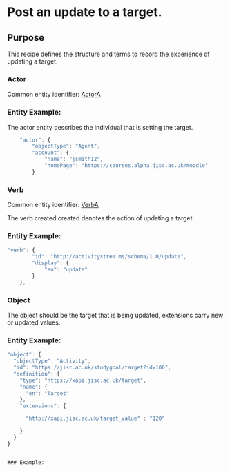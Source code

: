 # Post an update to a target.


## Purpose
This recipe defines the structure and terms to record the experience of updating a target.

### Actor
Common entity identifier: [ActorA](/common_structures.md#actora)

### Entity Example:
The actor entity describes the individual that is setting the target.


``` Javascript
    "actor": {
        "objectType": "Agent",
        "account": {
            "name": "jsmith12",
            "homePage": "https://courses.alpha.jisc.ac.uk/moodle"
        }

```

### Verb
Common entity identifier: [VerbA](/common_structures.md#verba)

The verb created created denotes the action of updating a target.

### Entity Example:
``` javascript
"verb": {
        "id": "http://activitystrea.ms/schema/1.0/update",
        "display": {
            "en": "update"
        }
    },
```


### Object

The object should be the target that is being updated, extensions carry new or updated values.

### Entity Example:

``` javascript
"object": {
  "objectType": "Activity",
  "id": "https://jisc.ac.uk/studygoal/target?id=100",
  "definition": {
    "type": "https://xapi.jisc.ac.uk/target",
    "name": {
      "en": "Target"
    },
    "extensions": {

      "http://xapi.jisc.ac.uk/target_value" : "120"

    }
  }
}


### Example:
